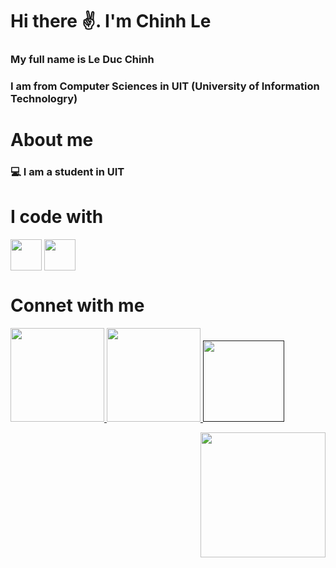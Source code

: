 <h1><strong> Hi there ✌️. I'm Chinh Le </strong></h1>
<h3> My full name is Le Duc Chinh </h3>
<h3> I am from Computer Sciences in UIT (University of Information Technologry) </h3>

<h1><strong> About me </strong></h1>
<h3> 💻 I am a student in UIT

<h3> 

<h1><strong> I code with </strong></h1>


<img align ='center' src="https://upload.wikimedia.org/wikipedia/commons/thumb/1/18/ISO_C%2B%2B_Logo.svg/1822px-ISO_C%2B%2B_Logo.svg.png" width="50">
<img align ='center' src="https://upload.wikimedia.org/wikipedia/commons/thumb/c/c3/Python-logo-notext.svg/1200px-Python-logo-notext.svg.png" width="50">

<h1><strong> Connet with me </strong></h1>

<a href = "https://www.facebook.com/DucChinh.Le2k6"> <img src = "https://img.shields.io/badge/-Facebook-blue?style=flat-square&labelColor=blue&logo=facebook&logoColor=white/" width = '150'> </a>
<a href = "https://www.instagram.com/lcduc.c.21/"> <img src = "https://img.shields.io/static/v1?message=Instagram&logo=instagram&label=&color=E4405F&logoColor=white&labelColor=&style=for-the-badge" width = '150'> </a>
<a href = ""> <img src = "https://img.shields.io/static/v1?message=Discord&logo=discord&label=&color=7289DA&logoColor=white&labelColor=&style=for-the-badge" width = '130'> </a>

<img align='right' src="https://media2.giphy.com/media/v1.Y2lkPTc5MGI3NjExdmp3ZXhqdTIyMW8wYXFkMW5qeXkzY2sycXU4bGs2NDQ3bnRteXJhciZlcD12MV9pbnRlcm5hbF9naWZfYnlfaWQmY3Q9Zw/25Itcrcuwkyq3ohubJ/giphy.webp" width="200">